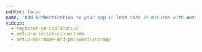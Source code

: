 ```yaml
---
public: false
name: 'Add Authentication to your app in less than 20 minutes with Auth0'
videos:
  - register-an-application
  - setup-a-social-connection
  - setup-username-and-password-storage
---
```

